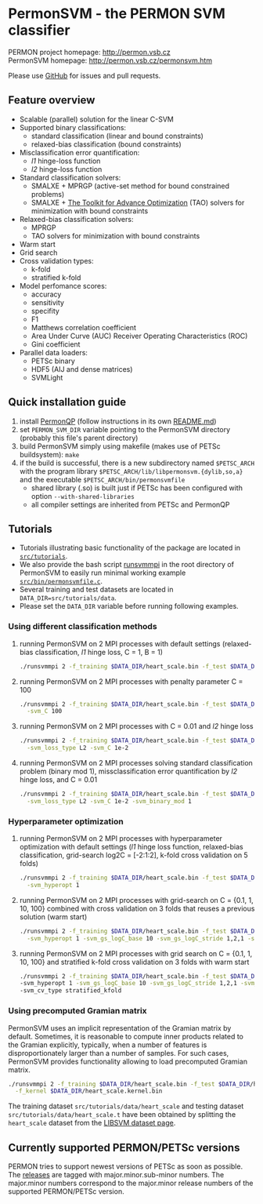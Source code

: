 PermonSVM - the PERMON SVM classifier
====================================

PERMON project homepage: <http://permon.vsb.cz>  
PermonSVM homepage: <http://permon.vsb.cz/permonsvm.htm>

Please use [GitHub](https://github.com/permon/permonsvm) for issues and pull requests.

Feature overview
-----------------

- Scalable (parallel) solution for the linear C-SVM 
- Supported binary classifications:	
	- standard classification (linear and bound constraints)
	- relaxed-bias classification (bound constraints)
- Misclassification error quantification:
	- _l1_ hinge-loss function
	- _l2_ hinge-loss function
- Standard classification solvers: 
	-  SMALXE + MPRGP (active-set method for bound constrained problems) 
	-  SMALXE + [The Toolkit for Advance Optimization](https://www.mcs.anl.gov/petsc/petsc-current/docs/manualpages/Tao/index.html) (TAO) solvers for minimization with bound constraints
- Relaxed-bias classification solvers:
	- MPRGP
	- TAO solvers for minimization with bound constraints 
- Warm start  
- Grid search
- Cross validation types:
	- k-fold 
	- stratified k-fold
- Model perfomance scores:
	- accuracy
	- sensitivity
	- specifity
	- F1
	- Matthews correlation coefficient 
	- Area Under Curve (AUC) Receiver Operating Characteristics (ROC)
	- Gini coefficient
- Parallel data loaders:
	- PETSc binary
	- HDF5 (AIJ and dense matrices)
	- SVMLight

Quick installation guide
-------------------------------------

1. install [PermonQP](https://github.com/permon/permon) (follow instructions in its own [README.md](https://github.com/permon/permon/blob/master/README.md))
2. set `PERMON_SVM_DIR` variable pointing to the PermonSVM directory (probably this file's parent directory)
3. build PermonSVM simply using makefile (makes use of PETSc buildsystem):
   `make`
4. if the build is successful, there is a new subdirectory named `$PETSC_ARCH` with the program library `$PETSC_ARCH/lib/libpermonsvm.{dylib,so,a}` and the executable `$PETSC_ARCH/bin/permonsvmfile`
   - shared library (.so) is built just if PETSc has been configured with option `--with-shared-libraries`
   - all compiler settings are inherited from PETSc and PermonQP

Tutorials
--------------------------

* Tutorials illustrating basic functionality of the package are located in [`src/tutorials`](https://github.com/permon/permonsvm/tree/master/src/tutorials).
* We also provide the bash script [runsvmmpi](https://github.com/permon/permonsvm/tree/master/runsvmmpi) in the root directory of PermonSVM to easily run minimal working example [`src/bin/permonsvmfile.c`](https://github.com/permon/permonsvm/tree/master/src/bin/permonsvmfile.c).
* Several training and test datasets are located in `DATA_DIR=src/tutorials/data`.
* Please set the `DATA_DIR` variable before running following examples.

### Using different classification methods

1. running PermonSVM on 2 MPI processes with default settings (relaxed-bias classification, _l1_ hinge loss, C = 1, B = 1)
   
 	```bash 
 	./runsvmmpi 2 -f_training $DATA_DIR/heart_scale.bin -f_test $DATA_DIR/heart_scale.t.bin
 	```
  
2. running PermonSVM on 2 MPI processes with penalty parameter C = 100 
	
	```bash
	./runsvmmpi 2 -f_training $DATA_DIR/heart_scale.bin -f_test $DATA_DIR/heart_scale.t.bin \
	  -svm_C 100
	```
   
3. running PermonSVM on 2 MPI processes with C = 0.01 and _l2_ hinge loss

	```bash
	./runsvmmpi 2 -f_training $DATA_DIR/heart_scale.bin -f_test $DATA_DIR/heart_scale.t.bin \
	  -svm_loss_type L2 -svm_C 1e-2
	```
  
4. running PermonSVM on 2 MPI processes solving standard classification problem (binary mod 1), missclassification error quantification by _l2_ hinge loss, and C = 0.01
	
	```bash
	./runsvmmpi 2 -f_training $DATA_DIR/heart_scale.bin -f_test $DATA_DIR/heart_scale.t.bin \
	  -svm_loss_type L2 -svm_C 1e-2 -svm_binary_mod 1
	```
	
### Hyperparameter optimization

1. running PermonSVM on 2 MPI processes with hyperparameter optimization with default settings (_l1_ hinge loss function, relaxed-bias classification, grid-search log2C = [-2:1:2], k-fold cross validation on 5 folds)

	```bash
	./runsvmmpi 2 -f_training $DATA_DIR/heart_scale.bin -f_test $DATA_DIR/heart_scale.t.bin \
	  -svm_hyperopt 1
	```
   
2. running PermonSVM on 2 MPI processes with grid-search on C = {0.1, 1, 10, 100} combined with cross validation on 3 folds that reuses a previous solution (warm start)

	```bash
	./runsvmmpi 2 -f_training $DATA_DIR/heart_scale.bin -f_test $DATA_DIR/heart_scale.t.bin \
	  -svm_hyperopt 1 -svm_gs_logC_base 10 -svm_gs_logC_stride 1,2,1 -svm_nfolds 3 -cross_svm_warm_start 1
	```
  
3. running PermonSVM on 2 MPI processes with grid search on C = {0.1, 1, 10, 100} and stratified k-fold cross validation on 3 folds with warm start

	```bash
	./runsvmmpi 2 -f_training $DATA_DIR/heart_scale.bin -f_test $DATA_DIR/heart_scale.t.bin 
	-svm_hyperopt 1 -svm_gs_logC_base 10 -svm_gs_logC_stride 1,2,1 -svm_nfolds 3 -cross_svm_warm_start 1 
	-svm_cv_type stratified_kfold
	```
   
### Using precomputed Gramian matrix

PermonSVM uses an implicit representation of the Gramian matrix by default.
Sometimes, it is reasonable to compute inner products related to the Gramian explicitly, typically, when a number of features is disproportionately larger than a number of samples.
For such cases, PermonSVM provides functionality allowing to load precomputed Gramian matrix.

```bash
./runsvmmpi 2 -f_training $DATA_DIR/heart_scale.bin -f_test $DATA_DIR/heart_scale.t.bin \
  -f_kernel $DATA_DIR/heart_scale.kernel.bin
```

The training dataset `src/tutorials/data/heart_scale` and testing dataset `src/tutorials/data/heart_scale.t` have been obtained by splitting the `heart_scale` dataset from the [LIBSVM dataset page](https://www.csie.ntu.edu.tw/~cjlin/libsvmtools/datasets/binary.html#heart).


Currently supported PERMON/PETSc versions
----------------------------------
PERMON tries to support newest versions of PETSc as soon as possible. The [releases](https://github.com/It4innovations/permonsvm/releases) are tagged with major.minor.sub-minor numbers. The major.minor numbers correspond to the major.minor release numbers of the supported PERMON/PETSc version.
